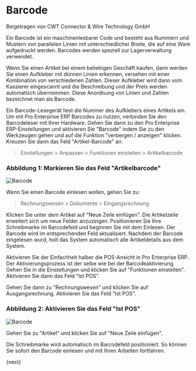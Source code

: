 <!-- add-breadcrumbs -->
# Barcode
<span class="text-muted contributed-by">Beigetragen von CWT Connector & Wire Technology GmbH</span>

Ein Barcode ist ein maschinenlesbarer Code und besteht aus Nummern und Mustern von parallelen Linien mit unterschiedlicher Breite, die auf eine Ware aufgedruckt werden. Barcodes werden speziell zur Lagerverwaltung verwendet.

Wenn Sie einen Artikel bei einem beliebigen Geschäft kaufen, dann werden Sie einen Aufkleber mit dünnen Linien erkennen, versehen mit einer Kombination von verschiedenen Zahlen. Dieser Aufkleber wird dann vom Kassierer eingescannt und die Beschreibung und der Preis werden automatisch übernommen. Diese Anordnung von Linien und Zahlen bezeichnet man als Barcode.

Ein Barcode-Lesegerät liest die Nummer des Aufklebers eines Artikels ein. Um mit Pro Enterprise ERP Barcodes zu nutzen, verbinden Sie den Barcodeleser mit Ihrer Hardware. Gehen Sie dann zu den Pro Enterprise ERP-Einstellungen und aktivieren Sie "Barcode" indem Sie zu den Werkzeugen gehen und auf die Funktion "verbergen / anzeigen" klicken. Kreuzen Sie dann das Feld "Artikel-Barcode" an.

> Einstellungen > Anpassen > Funktionen einstellen > Artikelbarcode

### Abbildung 1: Markieren Sie das Feld "Artikelbarcode"

<img class="screenshot" alt="Barcode" src="/docs/assets/img/setup/barcode-1.png">

Wenn Sie einen Barcode einlesen wollen, gehen Sie zu:

> Rechnungswesen > Dokumente > Eingangsrechnung

Klicken Sie unter dem Artikel auf "Neue Zeile einfügen". Die Artikelzeile erweitert sich um neue Felder anzuzeigen. Positionieren Sie Ihre Schreibmarke im Barcodefeld und beginnen Sie mit dem Einlesen. Der Barcode wird im entsprechenden Feld aktualisiert. Nachdem der Barcode eingelesen wurd, holt das System automatisch alle Artikeldetails aus dem System.

Aktivieren Sie der Einfachheit halber die POS-Ansicht in Pro Enterprise ERP. Der Aktivierungsprozess ist der selbe wie bei der Barcodeaktivierung. Gehen Sie in die Einstellungen und klicken Sie auf "Funktionen einstellen". Aktivieren Sie dann das Feld "Ist POS".

Gehen Sie dann zu "Rechnungswesen" und klicken Sie auf Ausgangsrechnung. Aktivieren Sie das Feld "Ist POS".

### Abbildung 2: Aktivieren Sie das Feld "Ist POS"

<img class="screenshot" alt="Barcode" src="/docs/assets/img/setup/barcode-2.png">

Gehen Sie zu "Artikel" und klicken Sie auf "Neue Zeile einfügen".

Die Schreibmarke wird automatisch im Barcodefeld positioniert. So können Sie sofort den Barcode einlesen und mit Ihren Arbeiten fortfahren.

{next}
